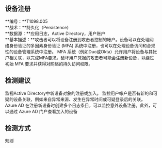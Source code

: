 ## 设备注册  
**编号：**T1098.005  
**战术：**持久化（Persistence）  
**数据源：**应用日志，Active Directory，用户账户  
**基本描述：**攻击者可以将设备注册到攻击者控制的帐户。设备可以在处理网络身份验证的多因素身份验证 (MFA) 系统中注册，也可以在处理设备访问和合规性的设备管理系统中注册。
MFA 系统（例如Duo或Okta）允许用户将设备与其帐户相关联，以完成MFA要求。破坏用户凭据的攻击者可能会注册新设备，以绕过初始 MFA 要求并获得对网络的持久访问权限。
  
## 检测建议  
监视Active Directory中新设备对象的注册或加入。
监控用户帐户是否有新的和可疑的设备关联，例如来自异常来源、发生在异常时间或可疑登录后的关联。
Azure AD 在注册新设备时创建多个日志条目，可以监控意外设备注册。此外，可以通过 Azure AD 门户查看加入的设备  
## 检测方式  
规则
